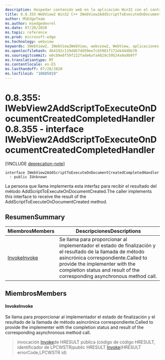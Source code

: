 ```yaml
---
description: Hospedar contenido web en la aplicación Win32 con el control Microsoft Edge WebView2
title: 0.8.355-WebView2 Win32 C++ IWebView2AddScriptToExecuteOnDocumentCreatedCompletedHandler
author: MSEdgeTeam
ms.author: msedgedevrel
ms.date: 07/20/2020
ms.topic: reference
ms.prod: microsoft-edge
ms.technology: webview
keywords: IWebView2, IWebView2WebView, webview2, WebView, aplicaciones Win32, Win32, Edge
ms.openlocfilehash: 464192c119ddb7dd59ee7cb5981f172eb44dbb78
ms.sourcegitcommit: e0cb9e6f59f222fade6afa4829c59524a9a9b9ff
ms.translationtype: MT
ms.contentlocale: es-ES
ms.lasthandoff: 07/20/2020
ms.locfileid: "10885019"
---
```

# <span data-ttu-id="fca4f-104">0.8.355: IWebView2AddScriptToExecuteOnDocumentCreatedCompletedHandler</span><span class="sxs-lookup"><span data-stu-id="fca4f-104">0.8.355 - interface IWebView2AddScriptToExecuteOnDocumentCreatedCompletedHandler</span></span> 

[!INCLUDE [deprecation-note](../../includes/deprecation-note.md)]

```
interface IWebView2AddScriptToExecuteOnDocumentCreatedCompletedHandler
  : public IUnknown
```

<span data-ttu-id="fca4f-105">La persona que llama implementa esta interfaz para recibir el resultado del método AddScriptToExecuteOnDocumentCreated.</span><span class="sxs-lookup"><span data-stu-id="fca4f-105">The caller implements this interface to receive the result of the AddScriptToExecuteOnDocumentCreated method.</span></span>

## <span data-ttu-id="fca4f-106">Resumen</span><span class="sxs-lookup"><span data-stu-id="fca4f-106">Summary</span></span>

 <span data-ttu-id="fca4f-107">Miembros</span><span class="sxs-lookup"><span data-stu-id="fca4f-107">Members</span></span>                        | <span data-ttu-id="fca4f-108">Descripciones</span><span class="sxs-lookup"><span data-stu-id="fca4f-108">Descriptions</span></span>
--------------------------------|---------------------------------------------
[<span data-ttu-id="fca4f-109">Invoke</span><span class="sxs-lookup"><span data-stu-id="fca4f-109">Invoke</span></span>](#invoke) | <span data-ttu-id="fca4f-110">Se llama para proporcionar al implementador el estado de finalización y el resultado de la llamada de método asincrónica correspondiente.</span><span class="sxs-lookup"><span data-stu-id="fca4f-110">Called to provide the implementer with the completion status and result of the corresponding asynchronous method call.</span></span>

## <span data-ttu-id="fca4f-111">Miembros</span><span class="sxs-lookup"><span data-stu-id="fca4f-111">Members</span></span>

#### <span data-ttu-id="fca4f-112">Invoke</span><span class="sxs-lookup"><span data-stu-id="fca4f-112">Invoke</span></span> 

<span data-ttu-id="fca4f-113">Se llama para proporcionar al implementador el estado de finalización y el resultado de la llamada de método asincrónica correspondiente.</span><span class="sxs-lookup"><span data-stu-id="fca4f-113">Called to provide the implementer with the completion status and result of the corresponding asynchronous method call.</span></span>

> <span data-ttu-id="fca4f-114">invocación [Invoke](#invoke)de HRESULT pública (código de código HRESULT, identificador de LPCWSTR)</span><span class="sxs-lookup"><span data-stu-id="fca4f-114">public HRESULT [Invoke](#invoke)(HRESULT errorCode,LPCWSTR id)</span></span>

